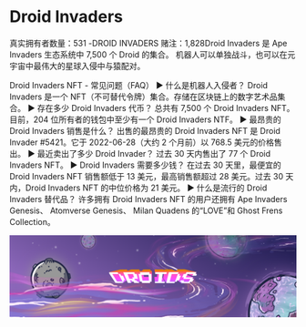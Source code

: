 # Droid Invaders

真实拥有者数量：531 -DROID INVADERS 赌注：1,828Droid Invaders 是 Ape Invaders 生态系统中 7,500 个 Droid 的集合。 机器人可以单独战斗，也可以在元宇宙中最伟大的星球入侵中与猿配对。

Droid Invaders NFT - 常见问题（FAQ）
▶ 什么是机器人入侵者？
Droid Invaders 是一个 NFT（不可替代令牌）集合。存储在区块链上的数字艺术品集合。
▶ 存在多少 Droid Invaders 代币？
总共有 7,500 个 Droid Invaders NFT。目前，204 位所有者的钱包中至少有一个 Droid Invaders NTF。
▶ 最昂贵的 Droid Invaders 销售是什么？
出售的最昂贵的 Droid Invaders NFT 是 Droid Invader #5421。它于 2022-06-28（大约 2 个月前）以 768.5 美元的价格售出。
▶ 最近卖出了多少 Droid Invader？
过去 30 天内售出了 77 个 Droid Invaders NFT。
▶ Droid Invaders 需要多少钱？
在过去 30 天里，最便宜的 Droid Invaders NFT 销售额低于 13 美元，最高销售额超过 28 美元。过去 30 天内，Droid Invaders NFT 的中位价格为 21 美元。
▶ 什么是流行的 Droid Invaders 替代品？
许多拥有 Droid Invaders NFT 的用户还拥有 Ape Invaders Genesis、 Atomverse Genesis、 Milan Quadens 的“LOVE”和 Ghost Frens Collection。

![NFT](unnamed.png)
